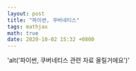 ```yaml
---
layout: post
title: "파이썬, 쿠버네티스"
tags: mathjax
math: true
date: 2020-10-02 15:32 +0800
---
```

'alt('파이썬, 쿠버네티스 관련 자료 올릴거에요')'
